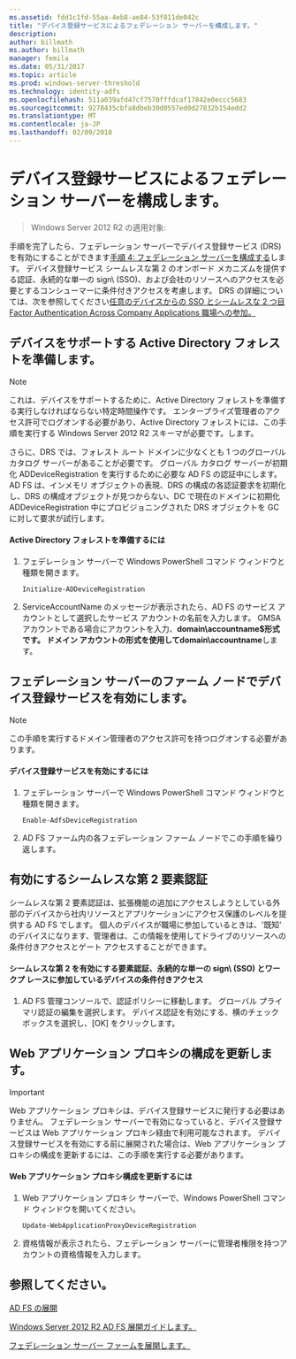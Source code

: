 ```yaml
---
ms.assetid: fdd1c1fd-55aa-4eb8-ae84-53f811de042c
title: "デバイス登録サービスによるフェデレーション サーバーを構成します。"
description: 
author: billmath
ms.author: billmath
manager: femila
ms.date: 05/31/2017
ms.topic: article
ms.prod: windows-server-threshold
ms.technology: identity-adfs
ms.openlocfilehash: 511a039afd47cf7570fffdcaf17842e0eccc5683
ms.sourcegitcommit: 9278435cbfa8dbeb30d0557ed0d27832b154edd2
ms.translationtype: MT
ms.contentlocale: ja-JP
ms.lasthandoff: 02/09/2018
---
```

# <a name="configure-a-federation-server-with-device-registration-service"></a>デバイス登録サービスによるフェデレーション サーバーを構成します。

>Windows Server 2012 R2 の適用対象:

手順を完了したら、フェデレーション サーバーでデバイス登録サービス \(DRS\) を有効にすることができます[手順 4: フェデレーション サーバーを構成する](https://technet.microsoft.com/library/dn303424.aspx)します。 デバイス登録サービス シームレスな第 2 のオンボード メカニズムを提供する認証、永続的な単一の sign\ \(SSO\)、および会社のリソースへのアクセスを必要とするコンシューマーに条件付きアクセスを考慮します。 DRS の詳細については、次を参照してください[任意のデバイスからの SSO とシームレスな 2 つ目 Factor Authentication Across Company Applications 職場への参加。](../../ad-fs/operations/Join-to-Workplace-from-Any-Device-for-SSO-and-Seamless-Second-Factor-Authentication-Across-Company-Applications.md)  
  
## <a name="prepare-your-active-directory-forest-to-support-devices"></a>デバイスをサポートする Active Directory フォレストを準備します。  
  
> [!NOTE]  
> これは、デバイスをサポートするために、Active Directory フォレストを準備する実行しなければならない特定時間操作です。 エンタープライズ管理者のアクセス許可でログオンする必要があり、Active Directory フォレストには、この手順を実行する Windows Server 2012 R2 スキーマが必要です。します。  
>   
> さらに、DRS では、フォレスト ルート ドメインに少なくとも 1 つのグローバル カタログ サーバーがあることが必要です。 グローバル カタログ サーバーが初期化 ADDeviceRegistration を実行するために必要な AD FS の認証中にします。 AD FS は、インメモリ オブジェクトの表現、DRS の構成の各認証要求を初期化し、DRS の構成オブジェクトが見つからない、DC で現在のドメインに初期化 ADDeviceRegistration 中にプロビジョニングされた DRS オブジェクトを GC に対して要求が試行します。  
  
#### <a name="to-prepare-the-active-directory-forest"></a>Active Directory フォレストを準備するには  
  
1.  フェデレーション サーバーで Windows PowerShell コマンド ウィンドウと種類を開きます。  
  
    ```  
    Initialize-ADDeviceRegistration  
    ```  
  
2.  ServiceAccountName のメッセージが表示されたら、AD FS のサービス アカウントとして選択したサービス アカウントの名前を入力します。  GMSA アカウントである場合にアカウントを入力、**domain\\accountname$**形式です。 ドメイン アカウントの形式を使用して**domain\\accountname**します。  
  
## <a name="enable-device-registration-service-on-a-federation-server-farm-node"></a>フェデレーション サーバーのファーム ノードでデバイス登録サービスを有効にします。  
  
> [!NOTE]  
> この手順を実行するドメイン管理者のアクセス許可を持つログオンする必要があります。  
  
#### <a name="to-enable-device-registration-service"></a>デバイス登録サービスを有効にするには  
  
1.  フェデレーション サーバーで Windows PowerShell コマンド ウィンドウと種類を開きます。  
  
    ```  
    Enable-AdfsDeviceRegistration  
    ```  
  
2.  AD FS ファーム内の各フェデレーション ファーム ノードでこの手順を繰り返します。  
  
## <a name="enable-seamless-second-factor-authentication"></a>有効にするシームレスな第 2 要素認証  
シームレスな第 2 要素認証は、拡張機能の追加にアクセスしようとしている外部のデバイスから社内リソースとアプリケーションにアクセス保護のレベルを提供する AD FS でします。 個人のデバイスが職場に参加しているときは、'既知' のデバイスになります、管理者は、この情報を使用してドライブのリソースへの条件付きアクセスとゲート アクセスすることができます。  
  
#### <a name="to-enable-seamless-second-factor-authentication-persistent-single-sign-on-sso-and-conditional-access-for-workplace-joined-devices"></a>シームレスな第 2 を有効にする要素認証、永続的な単一の sign\ \(SSO\) とワークプ レースに参加しているデバイスの条件付きアクセス  
  
1.  AD FS 管理コンソールで、認証ポリシーに移動します。 グローバル プライマリ認証の編集を選択します。 デバイス認証を有効にする、横のチェック ボックスを選択し、[OK] をクリックします。  
  
## <a name="update-the-web-application-proxy-configuration"></a>Web アプリケーション プロキシの構成を更新します。  
  
> [!IMPORTANT]  
> Web アプリケーション プロキシは、デバイス登録サービスに発行する必要はありません。  フェデレーション サーバーで有効になっていると、デバイス登録サービスは Web アプリケーション プロキシ経由で利用可能なされます。  デバイス登録サービスを有効にする前に展開された場合は、Web アプリケーション プロキシの構成を更新するには、この手順を実行する必要があります。  
  
#### <a name="to-update-the-web-application-proxy-configuration"></a>Web アプリケーション プロキシ構成を更新するには  
  
1.  Web アプリケーション プロキシ サーバーで、Windows PowerShell コマンド ウィンドウを開いてください。  
  
    ```  
    Update-WebApplicationProxyDeviceRegistration  
    ```  
  
2.  資格情報が表示されたら、フェデレーション サーバーに管理者権限を持つアカウントの資格情報を入力します。  
  
## <a name="see-also"></a>参照してください。 

[AD FS の展開](../../ad-fs/AD-FS-Deployment.md)  

[Windows Server 2012 R2 AD FS 展開ガイドします。](../../ad-fs/deployment/Windows-Server-2012-R2-AD-FS-Deployment-Guide.md)  
 
[フェデレーション サーバー ファームを展開します。](../../ad-fs/deployment/Deploying-a-Federation-Server-Farm.md)  
  

